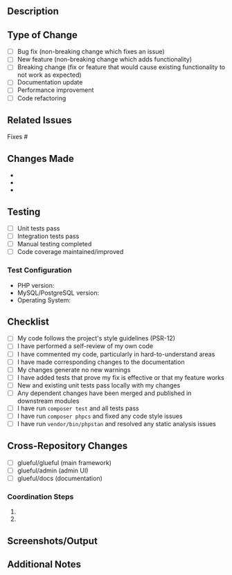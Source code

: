 ## Description
<!-- Provide a brief description of the changes in this PR -->

## Type of Change
<!-- Mark the relevant option with an "x" -->
- [ ] Bug fix (non-breaking change which fixes an issue)
- [ ] New feature (non-breaking change which adds functionality)
- [ ] Breaking change (fix or feature that would cause existing functionality to not work as expected)
- [ ] Documentation update
- [ ] Performance improvement
- [ ] Code refactoring

## Related Issues
<!-- Link to any related issues using #issue-number -->
Fixes #

## Changes Made
<!-- List the specific changes made in this PR -->
- 
- 
- 

## Testing
<!-- Describe the tests you ran to verify your changes -->
- [ ] Unit tests pass
- [ ] Integration tests pass
- [ ] Manual testing completed
- [ ] Code coverage maintained/improved

### Test Configuration
- PHP version:
- MySQL/PostgreSQL version:
- Operating System:

## Checklist
<!-- Mark completed items with an "x" -->
- [ ] My code follows the project's style guidelines (PSR-12)
- [ ] I have performed a self-review of my own code
- [ ] I have commented my code, particularly in hard-to-understand areas
- [ ] I have made corresponding changes to the documentation
- [ ] My changes generate no new warnings
- [ ] I have added tests that prove my fix is effective or that my feature works
- [ ] New and existing unit tests pass locally with my changes
- [ ] Any dependent changes have been merged and published in downstream modules
- [ ] I have run `composer test` and all tests pass
- [ ] I have run `composer phpcs` and fixed any code style issues
- [ ] I have run `vendor/bin/phpstan` and resolved any static analysis issues

## Cross-Repository Changes
<!-- If this PR requires changes in other repositories, list them here -->
- [ ] glueful/glueful (main framework)
- [ ] glueful/admin (admin UI)
- [ ] glueful/docs (documentation)

### Coordination Steps
<!-- If cross-repo changes are needed, describe the coordination steps -->
1. 
2. 

## Screenshots/Output
<!-- If applicable, add screenshots or command output to help explain your changes -->

## Additional Notes
<!-- Add any additional notes or context about the PR here -->